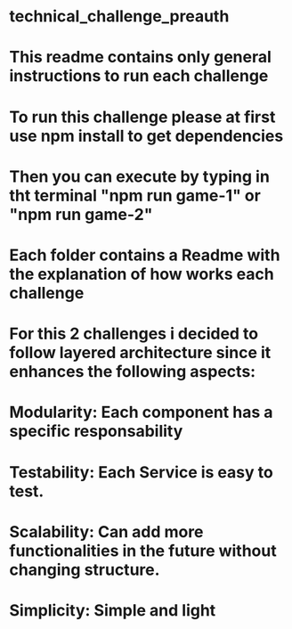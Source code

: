 # technical_challenge_preauth
# This readme contains only general instructions to run each challenge
# To run this challenge please at first use npm install to get dependencies
# Then you can execute by typing in tht terminal "npm run game-1" or "npm run game-2" 
# Each folder contains a Readme with the explanation of how works each challenge
# For this 2 challenges i decided to follow layered architecture since it enhances the following aspects:
# Modularity: Each component has a specific responsability
# Testability: Each Service is easy to test.
# Scalability: Can add more functionalities in the future without changing structure.
# Simplicity: Simple and light